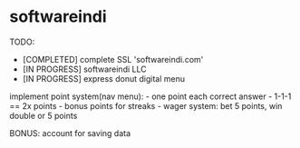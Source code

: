 # softwareindi

TODO:

- [COMPLETED] complete SSL 'softwareindi.com'
- [IN PROGRESS] softwareindi LLC
- [IN PROGRESS] express donut digital menu

implement point system(nav menu):
    - one point each correct answer
    - 1-1-1 == 2x points
    - bonus points for streaks
    - wager system: bet 5 points, win double or 5 points

BONUS:
    account for saving data

